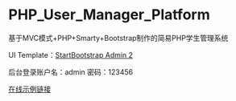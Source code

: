 # PHP_User_Manager_Platform
基于MVC模式+PHP+Smarty+Bootstrap制作的简易PHP学生管理系统

UI Template：[StartBootstrap Admin 2](https://startbootstrap.com/template-overviews/sb-admin-2/)

后台登录账户名：admin
密码：123456

[在线示例链接](http://masterho1228.top/user_manager)
